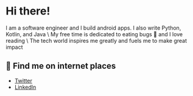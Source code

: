 
# Hi there!

I am a software engineer and I build android apps. I also write Python, Kotlin, and Java
\ My free time is dedicated to eating bugs 🐞 and I love reading
\ The tech world inspires me greatly and fuels me to make great impact

## 💌 Find me on internet places

- [Twitter](https://twitter.com/tumiOnIt)
- [LinkedIn](www.linkedin.com/mwlite/in/oluwatumininu-ojo-831445185)
